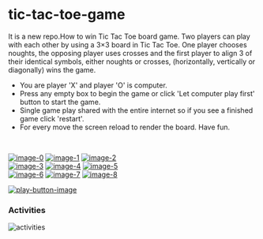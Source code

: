 # tic-tac-toe-game
It is a new repo.How to win Tic Tac Toe board game. Two players can play with each other by using a 3×3 board in Tic Tac Toe. One player chooses noughts, the opposing player uses crosses and the first player to align 3 of their identical symbols, either noughts or crosses, (horizontally, vertically or diagonally) wins the game.

* You are player 'X' and player 'O' is computer. 
* Press any empty box to begin the game or click 'Let computer play first' button to start the game.
* Single game play shared with the entire internet so if you see a finished game click 'restart'. 
* For every move the screen reload to render the board. Have fun.

<br/>

[![image-0]][cta-0] [![image-1]][cta-1] [![image-2]][cta-2]<br/>
[![image-3]][cta-3] [![image-4]][cta-4] [![image-5]][cta-5]<br/>
[![image-6]][cta-6] [![image-7]][cta-7] [![image-8]][cta-8]

[![play-button-image]][play-button-image-cta]

### Activities

![activities]


[image-0]:  https://tic-tac-toe-markdown.herokuapp.com/renderCell?cellIndex=0
[image-1]:  https://tic-tac-toe-markdown.herokuapp.com/renderCell?cellIndex=1
[image-2]:  https://tic-tac-toe-markdown.herokuapp.com/renderCell?cellIndex=2
[image-3]:  https://tic-tac-toe-markdown.herokuapp.com/renderCell?cellIndex=3
[image-4]:  https://tic-tac-toe-markdown.herokuapp.com/renderCell?cellIndex=4
[image-5]:  https://tic-tac-toe-markdown.herokuapp.com/renderCell?cellIndex=5
[image-6]:  https://tic-tac-toe-markdown.herokuapp.com/renderCell?cellIndex=6
[image-7]:  https://tic-tac-toe-markdown.herokuapp.com/renderCell?cellIndex=7
[image-8]:  https://tic-tac-toe-markdown.herokuapp.com/renderCell?cellIndex=8

[cta-0]:  https://tic-tac-toe-markdown.herokuapp.com/clickCell?cellIndex=0
[cta-1]:  https://tic-tac-toe-markdown.herokuapp.com/clickCell?cellIndex=1
[cta-2]:  https://tic-tac-toe-markdown.herokuapp.com/clickCell?cellIndex=2
[cta-3]:  https://tic-tac-toe-markdown.herokuapp.com/clickCell?cellIndex=3
[cta-4]:  https://tic-tac-toe-markdown.herokuapp.com/clickCell?cellIndex=4
[cta-5]:  https://tic-tac-toe-markdown.herokuapp.com/clickCell?cellIndex=5
[cta-6]:  https://tic-tac-toe-markdown.herokuapp.com/clickCell?cellIndex=6
[cta-7]:  https://tic-tac-toe-markdown.herokuapp.com/clickCell?cellIndex=7
[cta-8]:  https://tic-tac-toe-markdown.herokuapp.com/clickCell?cellIndex=8

[play-button-image]:  https://tic-tac-toe-markdown.herokuapp.com/renderPlayControls
[play-button-image-cta]:  https://tic-tac-toe-markdown.herokuapp.com/clickPlayControls

[activities]: https://tic-tac-toe-markdown.herokuapp.com/renderActivities


